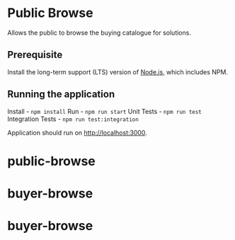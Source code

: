 # Public Browse 

Allows the public to browse the buying catalogue for solutions.

## Prerequisite

Install the long-term support (LTS) version of <a href="https://nodejs.org/en/">Node.js</a>, which includes NPM.

## Running the application
Install - `npm install`
Run - `npm run start`
Unit Tests - `npm run test`
Integration Tests - `npm run test:integration`

Application should run on <a href="http://localhost:3000">http://localhost:3000</a>.
# public-browse
# buyer-browse
# buyer-browse

